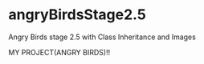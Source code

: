 # angryBirdsStage2.5

Angry Birds stage 2.5 with Class Inheritance and Images

 MY PROJECT(ANGRY BIRDS)!!
